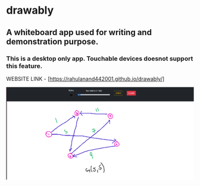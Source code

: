 # drawably
## A whiteboard app used for writing and demonstration purpose.

### This is a desktop only app. Touchable devices doesnot support this feature.

WEBSITE LINK - 
[https://rahulanand442001.github.io/drawably/]



![Page Thumbnail](./whiteboard-demo.png)



